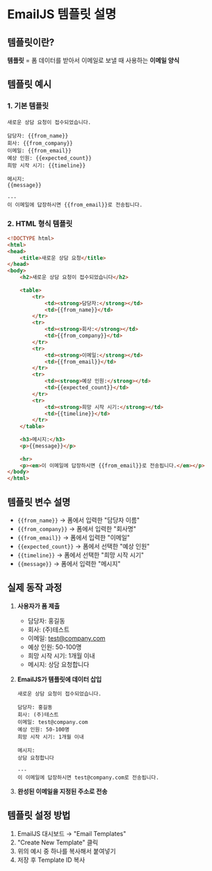 # EmailJS 템플릿 설명

## 템플릿이란?

**템플릿** = 폼 데이터를 받아서 이메일로 보낼 때 사용하는 **이메일 양식**

## 템플릿 예시

### 1. 기본 템플릿
```
새로운 상담 요청이 접수되었습니다.

담당자: {{from_name}}
회사: {{from_company}}
이메일: {{from_email}}
예상 인원: {{expected_count}}
희망 시작 시기: {{timeline}}

메시지:
{{message}}

---
이 이메일에 답장하시면 {{from_email}}로 전송됩니다.
```

### 2. HTML 형식 템플릿
```html
<!DOCTYPE html>
<html>
<head>
    <title>새로운 상담 요청</title>
</head>
<body>
    <h2>새로운 상담 요청이 접수되었습니다</h2>
    
    <table>
        <tr>
            <td><strong>담당자:</strong></td>
            <td>{{from_name}}</td>
        </tr>
        <tr>
            <td><strong>회사:</strong></td>
            <td>{{from_company}}</td>
        </tr>
        <tr>
            <td><strong>이메일:</strong></td>
            <td>{{from_email}}</td>
        </tr>
        <tr>
            <td><strong>예상 인원:</strong></td>
            <td>{{expected_count}}</td>
        </tr>
        <tr>
            <td><strong>희망 시작 시기:</strong></td>
            <td>{{timeline}}</td>
        </tr>
    </table>
    
    <h3>메시지:</h3>
    <p>{{message}}</p>
    
    <hr>
    <p><em>이 이메일에 답장하시면 {{from_email}}로 전송됩니다.</em></p>
</body>
</html>
```

## 템플릿 변수 설명

- `{{from_name}}` → 폼에서 입력한 "담당자 이름"
- `{{from_company}}` → 폼에서 입력한 "회사명"
- `{{from_email}}` → 폼에서 입력한 "이메일"
- `{{expected_count}}` → 폼에서 선택한 "예상 인원"
- `{{timeline}}` → 폼에서 선택한 "희망 시작 시기"
- `{{message}}` → 폼에서 입력한 "메시지"

## 실제 동작 과정

1. **사용자가 폼 제출**
   - 담당자: 홍길동
   - 회사: (주)테스트
   - 이메일: test@company.com
   - 예상 인원: 50-100명
   - 희망 시작 시기: 1개월 이내
   - 메시지: 상담 요청합니다

2. **EmailJS가 템플릿에 데이터 삽입**
   ```
   새로운 상담 요청이 접수되었습니다.

   담당자: 홍길동
   회사: (주)테스트
   이메일: test@company.com
   예상 인원: 50-100명
   희망 시작 시기: 1개월 이내

   메시지:
   상담 요청합니다

   ---
   이 이메일에 답장하시면 test@company.com로 전송됩니다.
   ```

3. **완성된 이메일을 지정된 주소로 전송**

## 템플릿 설정 방법

1. EmailJS 대시보드 → "Email Templates"
2. "Create New Template" 클릭
3. 위의 예시 중 하나를 복사해서 붙여넣기
4. 저장 후 Template ID 복사
